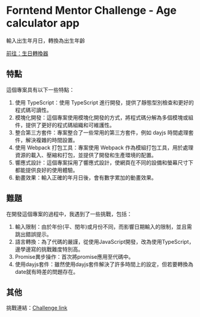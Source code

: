 # Forntend Mentor Challenge - Age calculator app
輸入出生年月日，轉換為出生年齡

[前往：生日轉換器](https://uuam.github.io/ageCalculator-app.github.io/)

## 特點
這個專案具有以下一些特點：
1. 使用 TypeScript：使用 TypeScript 進行開發，提供了靜態型別檢查和更好的程式碼可讀性。
2. 模塊化開發：這個專案使用模塊化開發的方式，將程式碼分解為多個模塊或組件，提供了更好的程式碼組織和可維護性。
3. 整合第三方套件：專案整合了一些常用的第三方套件，例如 dayjs 時間處理套件，解決複雜的時間設置。
4. 使用 Webpack 打包工具：專案使用 Webpack 作為模組打包工具，用於處理資源的載入、壓縮和打包，並提供了開發和生產環境的配置。
5. 響應式設計：這個專案採用了響應式設計，使網頁在不同的設備和螢幕尺寸下都能提供良好的使用體驗。
6. 動畫效果：輸入正確的年月日後，會有數字累加的動畫效果。

## 難題
在開發這個專案的過程中，我遇到了一些挑戰，包括：
1. 輸入限制：由於年份(平、閏年)或月份不同，而影響日期輸入的限制，並且需跳出錯誤提示。
2. 語言轉換：為了代碼的嚴謹，從使用JavaScript開發，改為使用TypeScript，邊學邊寫的挑戰難度特別高。
3. Promise異步操作：首次將promise應用至代碼中。
4. 使用dayjs套件：雖然使用dayjs套件解決了許多時間上的設定，但若要轉換為date就有時差的問題存在。


## 其他
挑戰連結：[Challenge link](https://www.frontendmentor.io/challenges/age-calculator-app-dF9DFFpj-Q)
